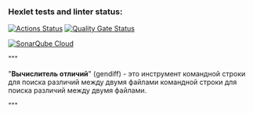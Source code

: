 ### Hexlet tests and linter status:
[![Actions Status](https://github.com/A-leks-andr/python-project-50/actions/workflows/hexlet-check.yml/badge.svg)](https://github.com/A-leks-andr/python-project-50/actions)
[![Quality Gate Status](https://sonarcloud.io/api/project_badges/measure?project=A-leks-andr_python-project-50&metric=alert_status)](https://sonarcloud.io/summary/new_code?id=A-leks-andr_python-project-50)

[![SonarQube Cloud](https://sonarcloud.io/images/project_badges/sonarcloud-light.svg)](https://sonarcloud.io/summary/new_code?id=A-leks-andr_python-project-50)

"""

"__Вычислитель отличий__" (gendiff) - это инструмент командной строки для поиска различий между двумя файлами командной строки для поиска различий между двумя файлами.

"""